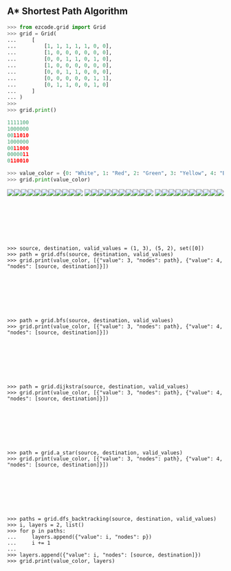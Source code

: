 ## A* Shortest Path Algorithm
```python
>>> from ezcode.grid import Grid
>>> grid = Grid(
...     [
...         [1, 1, 1, 1, 1, 0, 0],
...         [1, 0, 0, 0, 0, 0, 0],
...         [0, 0, 1, 1, 0, 1, 0],
...         [1, 0, 0, 0, 0, 0, 0],
...         [0, 0, 1, 1, 0, 0, 0],
...         [0, 0, 0, 0, 0, 1, 1],
...         [0, 1, 1, 0, 0, 1, 0]
...     ]
... )
>>> 
>>> grid.print()

1111100
1000000
0011010
1000000
0011000
0000011
0110010

>>> value_color = {0: "White", 1: "Red", 2: "Green", 3: "Yellow", 4: "Blue"}
>>> grid.print(value_color)
```
![](https://via.placeholder.com/15/f03c15/f03c15.png)![](https://via.placeholder.com/15/f03c15/f03c15.png)![](https://via.placeholder.com/15/f03c15/f03c15.png)![](https://via.placeholder.com/15/f03c15/f03c15.png)![](https://via.placeholder.com/15/f03c15/f03c15.png)![](https://via.placeholder.com/15/f03c15/f03c15.png)![](https://via.placeholder.com/15/f03c15/f03c15.png)![](https://via.placeholder.com/15/f03c15/f03c15.png)![](https://via.placeholder.com/15/f03c15/f03c15.png)![](https://via.placeholder.com/15/f03c15/f03c15.png)![](https://via.placeholder.com/15/f03c15/f03c15.png)
![](https://via.placeholder.com/15/f03c15/f03c15.png)![](https://via.placeholder.com/15/f03c15/f03c15.png)![](https://via.placeholder.com/15/f03c15/f03c15.png)![](https://via.placeholder.com/15/f03c15/f03c15.png)![](https://via.placeholder.com/15/f03c15/f03c15.png)![](https://via.placeholder.com/15/f03c15/f03c15.png)![](https://via.placeholder.com/15/f03c15/f03c15.png)![](https://via.placeholder.com/15/f03c15/f03c15.png)![](https://via.placeholder.com/15/f03c15/f03c15.png)![](https://via.placeholder.com/15/f03c15/f03c15.png)
![](https://via.placeholder.com/15/f03c15/f03c15.png)![](https://via.placeholder.com/15/f03c15/f03c15.png)![](https://via.placeholder.com/15/f03c15/f03c15.png)![](https://via.placeholder.com/15/f03c15/f03c15.png)![](https://via.placeholder.com/15/f03c15/f03c15.png)![](https://via.placeholder.com/15/f03c15/f03c15.png)![](https://via.placeholder.com/15/f03c15/f03c15.png)![](https://via.placeholder.com/15/f03c15/f03c15.png)![](https://via.placeholder.com/15/f03c15/f03c15.png)![](https://via.placeholder.com/15/f03c15/f03c15.png)


```
              
              
              
              
              
              

>>> source, destination, valid_values = (1, 3), (5, 2), set([0])
>>> path = grid.dfs(source, destination, valid_values)
>>> grid.print(value_color, [{"value": 3, "nodes": path}, {"value": 4, "nodes": [source, destination]}])
              
              
              
              
              
              
              

>>> path = grid.bfs(source, destination, valid_values)
>>> grid.print(value_color, [{"value": 3, "nodes": path}, {"value": 4, "nodes": [source, destination]}])
              
              
              
              
              
              
              

>>> path = grid.dijkstra(source, destination, valid_values)
>>> grid.print(value_color, [{"value": 3, "nodes": path}, {"value": 4, "nodes": [source, destination]}])
              
              
              
              
              
              
              

>>> path = grid.a_star(source, destination, valid_values)
>>> grid.print(value_color, [{"value": 3, "nodes": path}, {"value": 4, "nodes": [source, destination]}])
              
              
              
              
              
              
              

>>> paths = grid.dfs_backtracking(source, destination, valid_values)
>>> i, layers = 2, list()
>>> for p in paths:
...     layers.append({"value": i, "nodes": p})
...     i += 1
... 
>>> layers.append({"value": i, "nodes": [source, destination]})
>>> grid.print(value_color, layers)
              
              
              
              
              
              
              
```
